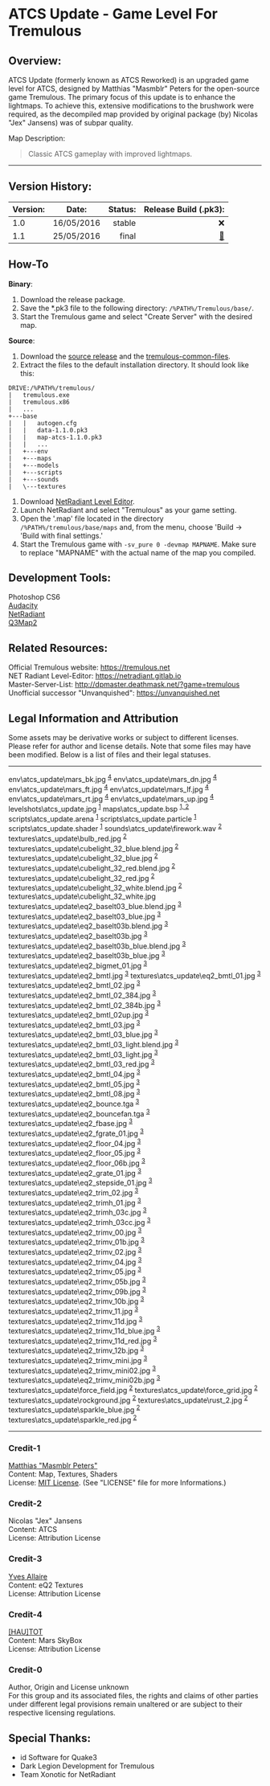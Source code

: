 # ATCS Update - Game Level For Tremulous

## Overview:
ATCS Update (formerly known as ATCS Reworked) is an upgraded game level for ATCS, designed by Matthias "Masmblr" Peters for the open-source game Tremulous. The primary focus of this update is to enhance the lightmaps. To achieve this, extensive modifications to the brushwork were required, as the decompiled map provided by original package (by) Nicolas "Jex" Jansens) was of subpar quality.

Map Description: 
> Classic ATCS gameplay with improved lightmaps.

* * *

## Version History:
| Version: | Date:        | Status: | Release Build (.pk3):       
| ------- | ------------- | ------: | -----------------: |
| 1.0     | 16/05/2016  | stable | :x:        |     
| 1.1     | 25/05/2016  | final | [💾](https://github.com/Masmblr/map-ATCS_Update_src/releases/tag/v1.1) |

## How-To
**Binary**:
1. Download the release package.
2. Save the *.pk3 file to the following directory: `/%PATH%/Tremulous/base/`.
3. Start the Tremulous game and select "Create Server" with the desired map.

**Source**:
1. Download the [source release](https://github.com/Masmblr/map-ATCS_Update_src/releases/tag/v1.1) and the [tremulous-common-files](https://github.com/Masmblr/tremulous-map-common/releases/tag/v1.0).
2. Extract the files to the default installation directory. It should look like this:

```
DRIVE:/%PATH%/tremulous/
|   tremulous.exe
|   tremulous.x86
|   ...
+---base
|   |   autogen.cfg
|   |   data-1.1.0.pk3
|   |   map-atcs-1.1.0.pk3
|   |   ...
|   +---env
|   +---maps 
|   +---models 
|   +---scripts
|   +---sounds
|   \---textures
```
1. Download [NetRadiant Level Editor](https://netradiant.gitlab.io/page/download/).
2. Launch NetRadiant and select "Tremulous" as your game setting.
3. Open the '.map' file located in the directory `/%PATH%/tremulous/base/maps` and, from the menu, choose 'Build -> 'Build with final settings.'
4. Start the Tremulous game with `-sv_pure 0 -devmap MAPNAME`. Make sure to replace "MAPNAME" with the actual name of the map you compiled.

## Development Tools:
Photoshop CS6 \
[Audacity](https://www.audacityteam.org/) \
[NetRadiant](https://netradiant.gitlab.io/) \
[Q3Map2](http://q3map2.robotrenegade.com/)

## Related Resources:
Official Tremulous website: https://tremulous.net </br>
NET Radiant Level-Editor: https://netradiant.gitlab.io </br>
Master-Server-List: http://dpmaster.deathmask.net/?game=tremulous </br>
Unofficial successor "Unvanquished": https://unvanquished.net

## Legal Information and Attribution
Some assets may be derivative works or subject to different licenses. Please refer for author and license details. Note that some files may have been modified. Below is a list of files and their legal statuses.

***
env\atcs_update\mars_bk.jpg <sup>[4](#Credit-4)</sup> 
env\atcs_update\mars_dn.jpg <sup>[4](#Credit-4)</sup> 
env\atcs_update\mars_ft.jpg <sup>[4](#Credit-4)</sup> 
env\atcs_update\mars_lf.jpg <sup>[4](#Credit-1)</sup> 
env\atcs_update\mars_rt.jpg <sup>[4](#Credit-4)</sup> 
env\atcs_update\mars_up.jpg <sup>[4](#Credit-4)</sup> 
levelshots\atcs_update.jpg <sup>[1](#Credit-1)</sup> 
maps\atcs_update.bsp <sup>[1, 2](#Credit-1)</sup> 
scripts\atcs_update.arena <sup>[1](#Credit-1)</sup> 
scripts\atcs_update.particle <sup>[1](#Credit-1)</sup> 
scripts\atcs_update.shader <sup>[1](#Credit-1)</sup> 
sounds\atcs_update\firework.wav <sup>[2](#Credit-2)</sup> 
textures\atcs_update\bulb_red.jpg <sup>[2](#Credit-2)</sup> 
textures\atcs_update\cubelight_32_blue.blend.jpg <sup>[2](#Credit-2)</sup> 
textures\atcs_update\cubelight_32_blue.jpg <sup>[2](#Credit-2)</sup> 
textures\atcs_update\cubelight_32_red.blend.jpg <sup>[2](#Credit-2)</sup> 
textures\atcs_update\cubelight_32_red.jpg <sup>[2](#Credit-2)</sup> 
textures\atcs_update\cubelight_32_white.blend.jpg <sup>[2](#Credit-2)</sup> 
textures\atcs_update\cubelight_32_white.jpg <sup>[](#Credit-1)</sup> 
textures\atcs_update\eq2_baselt03_blue.blend.jpg <sup>[3](#Credit-3)</sup> 
textures\atcs_update\eq2_baselt03_blue.jpg <sup>[3](#Credit-3)</sup> 
textures\atcs_update\eq2_baselt03b.blend.jpg <sup>[3](#Credit-3)</sup> 
textures\atcs_update\eq2_baselt03b.jpg <sup>[3](#Credit-3)</sup> 
textures\atcs_update\eq2_baselt03b_blue.blend.jpg <sup>[3](#Credit-3)</sup> 
textures\atcs_update\eq2_baselt03b_blue.jpg <sup>[3](#Credit-3)</sup> 
textures\atcs_update\eq2_bigmet_01.jpg <sup>[3](#Credit-3)</sup> 
textures\atcs_update\eq2_bmtl.jpg <sup>[3](#Credit-3)</sup> 
textures\atcs_update\eq2_bmtl_01.jpg <sup>[3](#Credit-3)</sup> 
textures\atcs_update\eq2_bmtl_02.jpg <sup>[3](#Credit-3)</sup> 
textures\atcs_update\eq2_bmtl_02_384.jpg <sup>[3](#Credit-3)</sup> 
textures\atcs_update\eq2_bmtl_02_384b.jpg <sup>[3](#Credit-3)</sup> 
textures\atcs_update\eq2_bmtl_02up.jpg <sup>[3](#Credit-3)</sup> 
textures\atcs_update\eq2_bmtl_03.jpg <sup>[3](#Credit-3)</sup> 
textures\atcs_update\eq2_bmtl_03_blue.jpg <sup>[3](#Credit-3)</sup> 
textures\atcs_update\eq2_bmtl_03_light.blend.jpg <sup>[3](#Credit-3)</sup> 
textures\atcs_update\eq2_bmtl_03_light.jpg <sup>[3](#Credit-3)</sup> 
textures\atcs_update\eq2_bmtl_03_red.jpg <sup>[3](#Credit-3)</sup> 
textures\atcs_update\eq2_bmtl_04.jpg <sup>[3](#Credit-3)</sup> 
textures\atcs_update\eq2_bmtl_05.jpg <sup>[3](#Credit-3)</sup> 
textures\atcs_update\eq2_bmtl_08.jpg <sup>[3](#Credit-3)</sup> 
textures\atcs_update\eq2_bounce.tga <sup>[3](#Credit-3)</sup> 
textures\atcs_update\eq2_bouncefan.tga <sup>[3](#Credit-3)</sup> 
textures\atcs_update\eq2_fbase.jpg <sup>[3](#Credit-3)</sup> 
textures\atcs_update\eq2_fgrate_01.jpg <sup>[3](#Credit-3)</sup> 
textures\atcs_update\eq2_floor_04.jpg <sup>[3](#Credit-3)</sup> 
textures\atcs_update\eq2_floor_05.jpg <sup>[3](#Credit-3)</sup> 
textures\atcs_update\eq2_floor_06b.jpg <sup>[3](#Credit-3)</sup> 
textures\atcs_update\eq2_grate_01.jpg <sup>[3](#Credit-3)</sup> 
textures\atcs_update\eq2_stepside_01.jpg <sup>[3](#Credit-3)</sup> 
textures\atcs_update\eq2_trim_02.jpg <sup>[3](#Credit-3)</sup> 
textures\atcs_update\eq2_trimh_01.jpg <sup>[3](#Credit-3)</sup> 
textures\atcs_update\eq2_trimh_03c.jpg <sup>[3](#Credit-3)</sup> 
textures\atcs_update\eq2_trimh_03cc.jpg <sup>[3](#Credit-3)</sup> 
textures\atcs_update\eq2_trimv_00.jpg <sup>[3](#Credit-3)</sup> 
textures\atcs_update\eq2_trimv_01b.jpg <sup>[3](#Credit-3)</sup> 
textures\atcs_update\eq2_trimv_02.jpg <sup>[3](#Credit-3)</sup> 
textures\atcs_update\eq2_trimv_04.jpg <sup>[3](#Credit-3)</sup> 
textures\atcs_update\eq2_trimv_05.jpg <sup>[3](#Credit-3)</sup> 
textures\atcs_update\eq2_trimv_05b.jpg <sup>[3](#Credit-3)</sup> 
textures\atcs_update\eq2_trimv_09b.jpg <sup>[3](#Credit-3)</sup> 
textures\atcs_update\eq2_trimv_10b.jpg <sup>[3](#Credit-3)</sup> 
textures\atcs_update\eq2_trimv_11.jpg <sup>[3](#Credit-3)</sup> 
textures\atcs_update\eq2_trimv_11d.jpg <sup>[3](#Credit-3)</sup> 
textures\atcs_update\eq2_trimv_11d_blue.jpg <sup>[3](#Credit-3)</sup> 
textures\atcs_update\eq2_trimv_11d_red.jpg <sup>[3](#Credit-3)</sup> 
textures\atcs_update\eq2_trimv_12b.jpg <sup>[3](#Credit-3)</sup> 
textures\atcs_update\eq2_trimv_mini.jpg <sup>[3](#Credit-3)</sup> 
textures\atcs_update\eq2_trimv_mini02.jpg <sup>[3](#Credit-3)</sup> 
textures\atcs_update\eq2_trimv_mini02b.jpg <sup>[3](#Credit-3)</sup> 
textures\atcs_update\force_field.jpg <sup>[2](#Credit-2)</sup> 
textures\atcs_update\force_grid.jpg <sup>[2](#Credit-2)</sup> 
textures\atcs_update\rockground.jpg <sup>[2](#Credit-2)</sup> 
textures\atcs_update\rust_2.jpg <sup>[2](#Credit-2)</sup> 
textures\atcs_update\sparkle_blue.jpg <sup>[2](#Credit-2)</sup> 
textures\atcs_update\sparkle_red.jpg <sup>[2](#Credit-2)</sup> 
***

### Credit-1

[Matthias "Masmblr Peters"](mailto:masmblr@gmail.com) \
Content: Map, Textures, Shaders \
License: [MIT License](https://opensource.org/license/mit/).
(See "LICENSE" file for more Informations.)

### Credit-2

Nicolas "Jex" Jansens \
Content: ATCS \
License: Attribution License

### Credit-3

[Yves Allaire](http://www.evillair.net/) \
Content: eQ2 Textures \
License: Attribution License

### Credit-4

[[HAU]TOT](http://tot.hau-clan.de) \
Content: Mars SkyBox \
License: Attribution License

### Credit-0

Author, Origin and License unknown \
For this group and its associated files, the rights and claims of other parties under different legal provisions remain unaltered or are subject to their respective licensing regulations.

## Special Thanks:
* id Software for Quake3
* Dark Legion Development for Tremulous
* Team Xonotic for NetRadiant 
